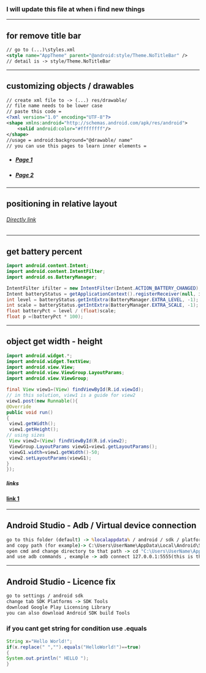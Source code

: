 ### I will update this file at when i find new things
---
## for remove title bar
```xml
// go to (...)\styles.xml 
<style name="AppTheme" parent="@android:style/Theme.NoTitleBar" />
// detail is -> style/Theme.NoTitleBar
```
---
## customizing objects / drawables
```xml
// create xml file to -> (...) res/drawable/
// file name needs to be lower case
// paste this code =
<?xml version="1.0" encoding="UTF-8"?> 
<shape xmlns:android="http://schemas.android.com/apk/res/android"> 
    <solid android:color="#ffffffff"/>    
</shape>
//usage = android:background="@drawable/ name"
// you can use this pages to learn inner elements =
```
- ##### [Page 1](https://medium.com/android-news/android-shape-drawables-tutorial-17fbece6fef5)
- ##### [Page 2](https://stackoverflow.com/questions/2122199/how-do-i-set-the-rounded-corner-radius-of-a-color-drawable-using-xml)
---
## positioning in relative layout
###### [Directly link](https://developer.android.com/guide/topics/ui/layout/relative)
---
## get battery percent
```java
import android.content.Intent;
import android.content.IntentFilter;
import android.os.BatteryManager;

IntentFilter ifilter = new IntentFilter(Intent.ACTION_BATTERY_CHANGED);
Intent batteryStatus = getApplicationContext().registerReceiver(null, ifilter);
int level = batteryStatus.getIntExtra(BatteryManager.EXTRA_LEVEL, -1);
int scale = batteryStatus.getIntExtra(BatteryManager.EXTRA_SCALE, -1);
float batteryPct = level / (float)scale;
float p =(batteryPct * 100);
```
---
## object get width - height
```java
import android.widget.*;
import android.widget.TextView;
import android.view.View;
import android.view.ViewGroup.LayoutParams;
import android.view.ViewGroup;

final View view1=(View) findViewById(R.id.viewId);
// in this solution, view1 is a guide for view2
view1.post(new Runnable(){
@Override
public void run()
{
 view1.getWidth();
 view1.getHeight();
// using sizes
 View view2=(View) findViewById(R.id.view2);
 ViewGroup.LayoutParams viewG1=view1.getLayoutParams();
 viewG1.width=view1.getWidth()-50;
 view2.setLayoutParams(viewG1);
}
});
```
##### links
#### [link 1](https://stackoverflow.com/questions/3591784/views-getwidth-and-getheight-returns-0)
---
## Android Studio - Adb / Virtual device connection
```cmd
go to this folder (default) -> %localappdata% / android / sdk / platform-tools /
and copy path (for example)-> C:\Users\UserName\AppData\Local\Android\Sdk\platform-tools
open cmd and change directory to that path -> cd "C:\Users\UserName\AppData\Local\Android\Sdk\platform-tools"
and use adb commands , example -> adb connect 127.0.0.1:5555(this is the virtual device's address)
```
---
## Android Studio - Licence fix
```cmd
go to settings / android sdk
change tab SDK Platforms -> SDK Tools
download Google Play Licensing Library 
you can also download Android SDK build Tools
```
### if you cant get string for condition use .equals
```java
String x="Hello World!";
if(x.replace(" ","").equals("HelloWorld!")==true)
{
System.out.println(" HELLO ");
}
```

